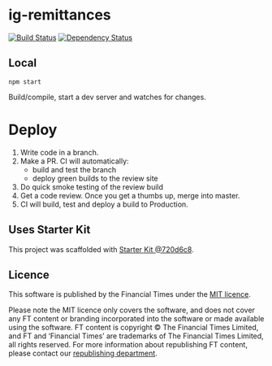 # ig-remittances

[![Build Status][circle-image]][circle-url] [![Dependency Status][devdeps-image]][devdeps-url]

## Local

```
npm start
```

Build/compile, start a dev server and watches for changes.

# Deploy

1. Write code in a branch.
2. Make a PR. CI will automatically:
   - build and test the branch
   - deploy green builds to the review site
3. Do quick smoke testing of the review build
4. Get a code review. Once you get a thumbs up, merge into master.
5. CI will build, test and deploy a build to Production.

## Uses Starter Kit

This project was scaffolded with [Starter Kit @720d6c8](https://github.com/ft-interactive/starter-kit/tree/720d6c8).

## Licence

This software is published by the Financial Times under the [MIT licence](https://opensource.org/licenses/MIT).

Please note the MIT licence only covers the software, and does not cover any FT content or branding incorporated into the software or made available using the software. FT content is copyright © The Financial Times Limited, and FT and ‘Financial Times’ are trademarks of The Financial Times Limited, all rights reserved. For more information about republishing FT content, please contact our [republishing department](https://ft.com/republishing).

<!-- badge URLs -->

[circle-url]: https://circleci.com/gh/ft-interactive/ig-remittances
[circle-image]: https://circleci.com/gh/ft-interactive/ig-remittances/tree/master.svg?style=shield
[devdeps-url]: https://david-dm.org/ft-interactive/ig-remittances#info=devDependencies
[devdeps-image]: https://img.shields.io/david/dev/ft-interactive/ig-remittances.svg?style=flat-square
